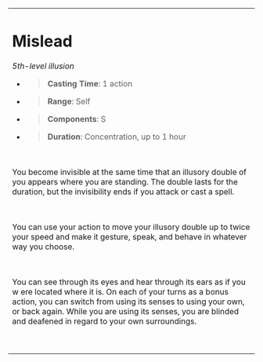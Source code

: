 <table><tbody><tr class="odd"><td><h1 id="mislead"><strong>Mislead</strong></h1><p><em>5th-level illusion</em></p><ul><li><blockquote><p><strong>Casting Time</strong>: 1 action</p></blockquote></li><li><blockquote><p><strong>Range</strong>: Self</p></blockquote></li><li><blockquote><p><strong>Components</strong>: S</p></blockquote></li><li><blockquote><p><strong>Duration</strong>: Concentration, up to 1 hour</p></blockquote></li></ul><p> </p><p>You become invisible at the same time that an illusory double of you appears where you are standing. The double lasts for the duration, but the invisibility ends if you attack or cast a spell.</p><p> </p><p>You can use your action to move your illusory double up to twice your speed and make it gesture, speak, and behave in whatever way you choose.</p><p> </p><p>You can see through its eyes and hear through its ears as if you w ere located where it is. On each of your turns as a bonus action, you can switch from using its senses to using your own, or back again. While you are using its senses, you are blinded and deafened in regard to your own surroundings.</p><p> </p></td></tr></tbody></table>